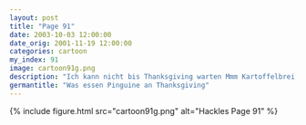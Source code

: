 ```yaml
---
layout: post
title: "Page 91"
date: 2003-10-03 12:00:00
date_orig: 2001-11-19 12:00:00
categories: cartoon
my_index: 91
image: cartoon91g.png
description: "Ich kann nicht bis Thanksgiving warten Mmm Kartoffelbrei, Bratensoße, Füllung, Preiselbeersoße, und, am besten Blubber Bratensoße Ich bin dankbar dass ich kein Pinguin bin Marcus Katrina Vittles Peter Percy"
germantitle: "Was essen Pinguine an Thanksgiving"
---
```


{% include figure.html src="cartoon91g.png" alt="Hackles Page 91"  %}
